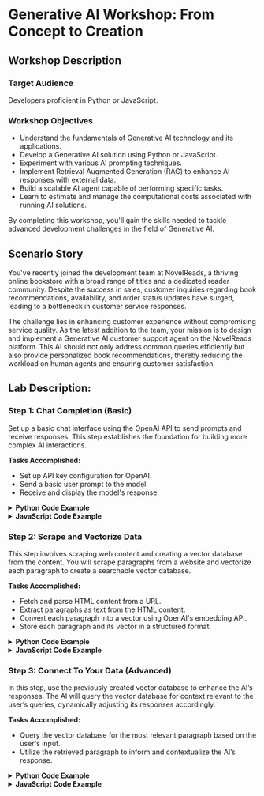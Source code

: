 
# Generative AI Workshop: From Concept to Creation

## Workshop Description

### Target Audience
Developers proficient in Python or JavaScript.

### Workshop Objectives
- Understand the fundamentals of Generative AI technology and its applications.
- Develop a Generative AI solution using Python or JavaScript.
- Experiment with various AI prompting techniques.
- Implement Retrieval Augmented Generation (RAG) to enhance AI responses with external data.
- Build a scalable AI agent capable of performing specific tasks.
- Learn to estimate and manage the computational costs associated with running AI solutions.

By completing this workshop, you'll gain the skills needed to tackle advanced development challenges in the field of Generative AI.

## Scenario Story
You've recently joined the development team at NovelReads, a thriving online bookstore with a broad range of titles and a dedicated reader community. Despite the success in sales, customer inquiries regarding book recommendations, availability, and order status updates have surged, leading to a bottleneck in customer service responses.

The challenge lies in enhancing customer experience without compromising service quality. As the latest addition to the team, your mission is to design and implement a Generative AI customer support agent on the NovelReads platform. This AI should not only address common queries efficiently but also provide personalized book recommendations, thereby reducing the workload on human agents and ensuring customer satisfaction.

## Lab Description:
### Step 1: Chat Completion (Basic)
Set up a basic chat interface using the OpenAI API to send prompts and receive responses. This step establishes the foundation for building more complex AI interactions.

**Tasks Accomplished:**
- Set up API key configuration for OpenAI.
- Send a basic user prompt to the model.
- Receive and display the model's response.

<details>
<summary><strong>Python Code Example</strong></summary>

```python
import openai

# Set your OpenAI API key
openai.api_key = 'your-api-key'

response = openai.ChatCompletion.create(
  model="gpt-3.5-turbo",
  messages=[
      {"role": "system", "content": "You are a helpful AI."},
      {"role": "user", "content": "I'm looking for a book recommendation."}
  ]
)

print(response['choices'][0]['message']['content'])
```

</details>

<details>
<summary><strong>JavaScript Code Example</strong></summary>

```javascript
const { Configuration, OpenAIApi } = require("openai");

const configuration = new Configuration({
  apiKey: process.env.OPENAI_API_KEY,
});
const openai = new OpenAIApi(configuration);

async function chatCompletion() {
  try {
    const response = await openai.createChatCompletion({
      model: "gpt-3.5-turbo",
      messages: [
        { role: "system", content: "You are a helpful AI." },
        { role: "user", content: "I'm looking for a book recommendation." }
      ]
    });
    console.log(response.data.choices[0].message.content);
  } catch (error) {
    console.error(error);
  }
}

chatCompletion();
```

</details>

### Step 2: Scrape and Vectorize Data
This step involves scraping web content and creating a vector database from the content. You will scrape paragraphs from a website and vectorize each paragraph to create a searchable vector database.

**Tasks Accomplished:**
- Fetch and parse HTML content from a URL.
- Extract paragraphs as text from the HTML content.
- Convert each paragraph into a vector using OpenAI's embedding API.
- Store each paragraph and its vector in a structured format.

<details>
<summary><strong>Python Code Example</strong></summary>

```python
import requests
from bs4 import BeautifulSoup
import openai

# Scrape content from a URL
def scrape_content(url):
    response = requests.get(url)
    soup = BeautifulSoup(response.text, 'html.parser')
    paragraphs = [p.text for p in soup.find_all('p')]
    return paragraphs

# Send paragraphs to OpenAI for vectorization and store them in the desired format
def vectorize_paragraphs(paragraphs):
    vector_data = []
    for paragraph in paragraphs:
        vector_response = openai.Embedding.create(
            input=paragraph,
            model="text-embedding-ada-002"
        )
        vector = vector_response['data'][0]['embedding']
        vector_data.append({'paragraph': paragraph, 'embedding': vector})
    return vector_data

# Example URL
url = "https://www.novelreads.com/latest-releases"
paragraphs = scrape_content(url)
vector_data = vectorize_paragraphs(paragraphs)
```

</details>

<details>
<summary><strong>JavaScript Code Example</strong></summary>

```javascript
const axios = require('axios');
const cheerio = require('cheerio');

async function scrapeContent(url) {
  const { data } = await axios.get(url);
  const $ = cheerio.load(data);
  const paragraphs = $('p').map((i, el) => $(el).text()).get();
  return paragraphs;
}

async function vectorizeParagraphs(paragraphs) {
  const vectorData = [];
  for (let paragraph of paragraphs) {
    // Simulate vectorization (actual API call needed)
    const vector = { paragraph: paragraph, embedding: "vector_placeholder" };
    vectorData.push(vector);
  }
  return vectorData;
}

const url = "https://www.novelreads.com/latest-releases";
scrapeContent(url).then(paragraphs => {
  vectorizeParagraphs(paragraphs).then(vectorData => {
    console.log(vectorData);
  });
});

```

</details>

### Step 3: Connect To Your Data (Advanced)
In this step, use the previously created vector database to enhance the AI’s responses. The AI will query the vector database for context relevant to the user’s queries, dynamically adjusting its responses accordingly.

**Tasks Accomplished:**
- Query the vector database for the most relevant paragraph based on the user's input.
- Utilize the retrieved paragraph to inform and contextualize the AI’s response.

<details>
<summary><strong>Python Code Example</strong></summary>

```python
import openai

# Function to fetch relevant context from vector database
def get_relevant_context(query, vector_data):
    # Example function that simulates fetching the most relevant paragraph
    return vector_data[0]['paragraph']  # Simplified example

# Retrieve relevant data to add context
relevant_context = get_relevant_context("latest bestsellers", vector_data)

response = openai.ChatCompletion.create(
  model="gpt-3.5-turbo",
  messages=[
      {"role": "system", "content": f"You are a helpful AI. {relevant_context}"},
      {"role": "user", "content": "Tell me about the latest bestsellers."}
  ]
)

print(response['choices'][0]['message']['content'])
```
</details>

<details>
<summary><strong>JavaScript Code Example</strong></summary>

```javascript
async function getRelevantContext(query, vectorData) {
  // Simulated function to fetch most relevant paragraph
  return vectorData[0].paragraph; // Simplified example
}

// Assume 'vectorData' is available and has the structure [{paragraph: 'text', embedding: [vector]}]
const relevantContext = getRelevantContext("latest bestsellers", vectorData);

// Simulate response from AI with the relevant context
console.log(`AI Response: You asked about ${relevantContext}`);
```

</details>